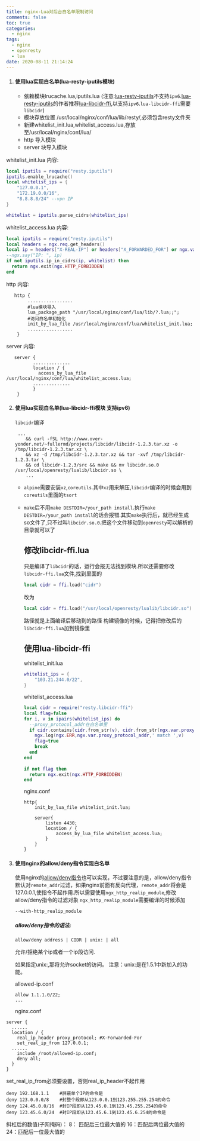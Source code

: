 ```yaml
---
title: nginx-Lua对后台白名单限制访问
comments: false
toc: true
categories:
  - nginx
tags:
  - nginx 
  - openresty 
  - lua
date: 2020-08-11 21:14:24
---
```


1. #### 使用lua实现白名单(lua-resty-iputils模块)

   - 依赖模块lrucache.lua,iputils.lua (注意:[lua-resty-iputils](https://github.com/hamishforbes/lua-resty-iputils)不支持`ipv6`.[lua-resty-iputils](https://github.com/hamishforbes/lua-resty-iputils)的作者推荐[lua-libcidr-ffi](https://github.com/GUI/lua-libcidr-ffi),以支持`ipv6`.`lua-libcidr-ffi`需要`libcidr`)
   - 模块存放位置 /usr/local/nginx/conf/lua/lib/resty/,必须包含resty文件夹
   - 新建whitelist_init.lua,whitelist_access.lua,存放至/usr/local/nginx/conf/lua/
   - http  导入模块
   - server 块导入模块

whitelist_init.lua 内容:

```lua
local iputils = require("resty.iputils")
iputils.enable_lrucache()
local whitelist_ips = {
	"127.0.0.1",
	"172.19.0.0/16",
	"8.8.8.8/24" --vpn IP
}

whitelist = iputils.parse_cidrs(whitelist_ips)
```
whitelist_access.lua 内容:

```lua
local iputils = require("resty.iputils")
local headers = ngx.req.get_headers()
local ip = headers["X-REAL-IP"] or headers["X_FORWARDED_FOR"] or ngx.var.remote_addr or "0.0.0.0"
--ngx.say("IP: ", ip)
if not iputils.ip_in_cidrs(ip, whitelist) then
  return ngx.exit(ngx.HTTP_FORBIDDEN)
end
```
http 内容:

```nginx
   http {
   		.................
        #lua模块导入
        lua_package_path "/usr/local/nginx/conf/lua/lib/?.lua;;";
        #访问白名单初始化
        init_by_lua_file /usr/local/nginx/conf/lua/whitelist_init.lua;
        .................
    }
```
server 内容:

```nginx
   server {
          ..............
          location / {
            access_by_lua_file /usr/local/nginx/conf/lua/whitelist_access.lua;
          ..............
          }
	}
```
2. #### 使用lua实现白名单(lua-libcidr-ffi模块 支持ipv6)

   `libcidr`编译

   ```nginx
    ...
       && curl -fSL http://www.over-yonder.net/~fullermd/projects/libcidr/libcidr-1.2.3.tar.xz -o /tmp/libcidr-1.2.3.tar.xz \
       && xz -d /tmp/libcidr-1.2.3.tar.xz && tar -xvf /tmp/libcidr-1.2.3.tar \
       && cd libcidr-1.2.3/src && make && mv libcidr.so.0 /usr/local/openresty/lualib/libcidr.so \
       ...
   ```

   - `alpine`需要安装`xz`,`coreutils`.其中`xz`用来解压,`libcidr`编译的时候会用到`coreutils`里面的`tsort`

   - `make`后不用`make DESTDIR=/your_path install`.执行`make DESTDIR=/your_path install`的话会报错.其实`make`执行后，就已经生成so文件了,只不过叫`libcidr.so.0`.把这个文件移动到`openresty`可以解析的目录就可以了

     ## 修改libcidr-ffi.lua

     只是编译了`libcidr`的话，运行会报无法找到模块.所以还需要修改`libcidr-ffi.lua`文件,找到里面的

     ```lua
     local cidr = ffi.load("cidr")
     ```

     改为

     ```lua
     local cidr = ffi.load("/usr/local/openresty/lualib/libcidr.so")
     ```

     路径就是上面编译后移动到的路径
     构建镜像的时候，记得把修改后的`libcidr-ffi.lua`加到镜像里

     ## 使用lua-libcidr-ffi

     whitelist_init.lua

     ```lua
     whitelist_ips = {
         "103.21.244.0/22",
     }
     ```

     whitelist_access.lua

     ```lua
     local cidr = require("resty.libcidr-ffi")
     local flag=false
     for i, v in ipairs(whitelist_ips) do
       --proxy_protocol_addr在白名单里
       if cidr.contains(cidr.from_str(v), cidr.from_str(ngx.var.proxy_protocol_addr)) then
         ngx.log(ngx.ERR,ngx.var.proxy_protocol_addr,' match ',v)
         flag=true
         break
       end
     end
      
     if not flag then
       return ngx.exit(ngx.HTTP_FORBIDDEN)
     end
     ```

     nginx.conf

     ```nginx
     http{
         init_by_lua_file whitelist_init.lua;
      
         server{
             listen 4430;
             location / {
                 access_by_lua_file whitelist_access.lua;
             }
         }
     }
     ```

3. #### 使用nginx的allow/deny指令实现白名单

   使用nginx的[allow/deny指令](https://nginx.org/en/docs/stream/ngx_stream_access_module.html)也可以实现，不过要注意的是，allow/deny指令默认对`remote_addr`过滤，如果nginx前面有反向代理，`remote_addr`将会是127.0.0.1,使指令不起作用.所以需要使用`ngx_http_realip_module`,修改allow/deny指令的过滤对象
   `ngx_http_realip_module`需要编译的时候添加

   ```nginx
   --with-http_realip_module
   ```

   ##### allow/deny指令的语法:

   ```nginx
   allow/deny address | CIDR | unix: | all
   ```

   允许/拒绝某个ip或者一个ip段访问.

   如果指定unix:,那将允许socket的访问。
   注意：unix:是在1.5.1中新加入的功能。


   allowed-ip.conf

   ```nginx
   allow 1.1.1.0/22;
   ...
   ```

   nginx.conf

```
server {
  ......
  location / {
    real_ip_header proxy_protocol; #X-Forwarded-For
	set_real_ip_from 127.0.0.1;
  ......
	include /root/allowed-ip.conf;
	deny all;
  }
}
```

set_real_ip_from必须要设置，否则real_ip_header不起作用

```nginx
deny 192.168.1.1    #屏蔽单个IP的命令是
deny 123.0.0.0/8    #封整个段即从123.0.0.1到123.255.255.254的命令
deny 124.45.0.0/16  #封IP段即从123.45.0.1到123.45.255.254的命令
deny 123.45.6.0/24  #封IP段即从123.45.6.1到123.45.6.254的命令是
```

斜杠后的数值(子网掩码)：
8：  匹配后三位最大值的
16：匹配后两位最大值的
24：匹配后一位最大值的

